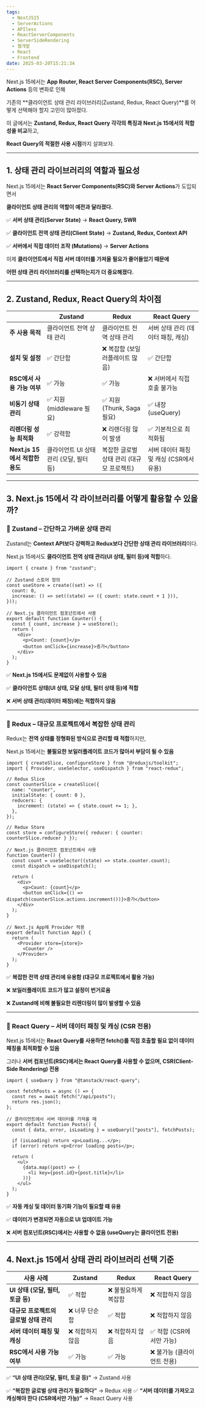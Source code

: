 ```yaml
---
tags:
  - NextJS15
  - ServerActions
  - APIless
  - ReactServerComponents
  - ServerSideRendering
  - 웹개발
  - React
  - Frontend
date: 2025-03-20T15:21:34
---
```


Next.js 15에서는 **App Router, React Server Components(RSC), Server Actions** 등의 변화로 인해

기존의 **클라이언트 상태 관리 라이브러리(Zustand, Redux, React Query)**를 어떻게 선택해야 할지 고민이 많아졌다.

이 글에서는 **Zustand, Redux, React Query 각각의 특징과 Next.js 15에서의 적합성을 비교**하고,

**React Query의 적절한 사용 시점**까지 살펴보자.

---

## **1. 상태 관리 라이브러리의 역할과 필요성**

Next.js 15에서는 **React Server Components(RSC)와 Server Actions**가 도입되면서

**클라이언트 상태 관리의 역할이 예전과 달라졌다.**

✅ **서버 상태 관리(Server State)** → **React Query, SWR**

✅ **클라이언트 전역 상태 관리(Client State)** → **Zustand, Redux, Context API**

✅ **서버에서 직접 데이터 조작 (Mutations)** → **Server Actions**

이제 **클라이언트에서 직접 서버 데이터를 가져올 필요가 줄어들었기 때문에**

**어떤 상태 관리 라이브러리를 선택하는지가 더 중요해졌다.**

---

## **2. Zustand, Redux, React Query의 차이점**

|                                | **Zustand**                             | **Redux**                                 | **React Query**                         |
| ------------------------------ | --------------------------------------- | ----------------------------------------- | --------------------------------------- |
| **주 사용 목적**               | 클라이언트 전역 상태 관리               | 클라이언트 전역 상태 관리                 | 서버 상태 관리 (데이터 패칭, 캐싱)      |
| **설치 및 설정**               | ✅ 간단함                               | ❌ 복잡함 (보일러플레이트 많음)           | ✅ 간단함                               |
| **RSC에서 사용 가능 여부**     | ✅ 가능                                 | ✅ 가능                                   | ❌ 서버에서 직접 호출 불가능            |
| **비동기 상태 관리**           | ✅ 지원 (middleware 필요)               | ✅ 지원 (Thunk, Saga 필요)                | ✅ 내장 (useQuery)                      |
| **리렌더링 성능 최적화**       | ✅ 강력함                               | ❌ 리렌더링 많이 발생                     | ✅ 기본적으로 최적화됨                  |
| **Next.js 15에서 적합한 용도** | 클라이언트 UI 상태 관리 (모달, 필터 등) | 복잡한 글로벌 상태 관리 (대규모 프로젝트) | 서버 데이터 패칭 및 캐싱 (CSR에서 유용) |

---

## **3. Next.js 15에서 각 라이브러리를 어떻게 활용할 수 있을까?**

### **📌 Zustand – 간단하고 가벼운 상태 관리**

Zustand는 **Context API보다 강력하고 Redux보다 간단한 상태 관리 라이브러리**이다.

Next.js 15에서도 **클라이언트 전역 상태 관리(UI 상태, 필터 등)에 적합**하다.

```
import { create } from "zustand";

// Zustand 스토어 정의
const useStore = create((set) => ({
  count: 0,
  increase: () => set((state) => ({ count: state.count + 1 })),
}));

// Next.js 클라이언트 컴포넌트에서 사용
export default function Counter() {
  const { count, increase } = useStore();
  return (
    <div>
      <p>Count: {count}</p>
      <button onClick={increase}>증가</button>
    </div>
  );
}
```

✅ **Next.js 15에서도 문제없이 사용할 수 있음**

✅ **클라이언트 상태(UI 상태, 모달 상태, 필터 상태 등)에 적합**

❌ **서버 상태 관리(데이터 패칭)에는 적합하지 않음**

---

### **📌 Redux – 대규모 프로젝트에서 복잡한 상태 관리**

Redux는 **전역 상태를 정형화된 방식으로 관리할 때 적합**하지만,

Next.js 15에서는 **불필요한 보일러플레이트 코드가 많아서 부담이 될 수 있음**

```
import { createSlice, configureStore } from "@reduxjs/toolkit";
import { Provider, useSelector, useDispatch } from "react-redux";

// Redux Slice
const counterSlice = createSlice({
  name: "counter",
  initialState: { count: 0 },
  reducers: {
    increment: (state) => { state.count += 1; },
  },
});

// Redux Store
const store = configureStore({ reducer: { counter: counterSlice.reducer } });

// Next.js 클라이언트 컴포넌트에서 사용
function Counter() {
  const count = useSelector((state) => state.counter.count);
  const dispatch = useDispatch();

  return (
    <div>
      <p>Count: {count}</p>
      <button onClick={() => dispatch(counterSlice.actions.increment())}>증가</button>
    </div>
  );
}

// Next.js App에 Provider 적용
export default function App() {
  return (
    <Provider store={store}>
      <Counter />
    </Provider>
  );
}
```

✅ **복잡한 전역 상태 관리에 유용함 (대규모 프로젝트에서 활용 가능)**

❌ **보일러플레이트 코드가 많고 설정이 번거로움**

❌ **Zustand에 비해 불필요한 리렌더링이 많이 발생할 수 있음**

---

### **📌 React Query – 서버 데이터 패칭 및 캐싱 (CSR 전용)**

Next.js 15에서는 **React Query를 사용하면 fetch()를 직접 호출할 필요 없이 데이터 패칭을 최적화할 수 있음**

그러나 **서버 컴포넌트(RSC)에서는 React Query를 사용할 수 없으며, CSR(Client-Side Rendering) 전용**

```
import { useQuery } from "@tanstack/react-query";

const fetchPosts = async () => {
  const res = await fetch("/api/posts");
  return res.json();
};

// 클라이언트에서 서버 데이터를 가져올 때
export default function Posts() {
  const { data, error, isLoading } = useQuery(["posts"], fetchPosts);

  if (isLoading) return <p>Loading...</p>;
  if (error) return <p>Error loading posts</p>;

  return (
    <ul>
      {data.map((post) => (
        <li key={post.id}>{post.title}</li>
      ))}
    </ul>
  );
}
```

✅ **자동 캐싱 및 데이터 동기화 기능이 필요할 때 유용**

✅ **데이터가 변경되면 자동으로 UI 업데이트 가능**

❌ **서버 컴포넌트(RSC)에서는 사용할 수 없음 (useQuery는 클라이언트 전용)**

---

## **4. Next.js 15에서 상태 관리 라이브러리 선택 기준**

| **사용 사례**                          | **Zustand**      | **Redux**            | **React Query**             |
| -------------------------------------- | ---------------- | -------------------- | --------------------------- |
| **UI 상태 (모달, 필터, 토글 등)**      | ✅ 적합          | ❌ 불필요하게 복잡함 | ❌ 적합하지 않음            |
| **대규모 프로젝트의 글로벌 상태 관리** | ❌ 너무 단순함   | ✅ 적합              | ❌ 적합하지 않음            |
| **서버 데이터 패칭 및 캐싱**           | ❌ 적합하지 않음 | ❌ 적합하지 않음     | ✅ 적합 (CSR에서만 가능)    |
| **RSC에서 사용 가능 여부**             | ✅ 가능          | ✅ 가능              | ❌ 불가능 (클라이언트 전용) |

✅ **“UI 상태 관리(모달, 필터, 토글 등)”** → Zustand 사용

✅ **“복잡한 글로벌 상태 관리가 필요하다”** → Redux 사용
✅ **“서버 데이터를 가져오고 캐싱해야 한다 (CSR에서만 가능)”** → React Query 사용
